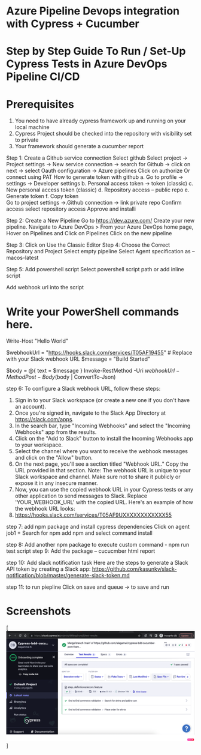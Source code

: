 # Azure Pipeline Devops integration with Cypress + Cucumber  

# Step by Step Guide To Run / Set-Up Cypress Tests in Azure DevOps Pipeline CI/CD
# Prerequisites
1.	You need to have already cypress framework up and running on your local machine
2.	Cypress Project should be checked into the repository with visibility set to private 
3.	Your framework should generate a cucumber report 

Step 1:  Create a Github service connection 
Select github
Select project -> Project settings -> New  service connection -> search for Github -> click on next -> select Oauth configuration -> Azure pipelines
Click on authorize
Or connect using PAT 
How to generate token with github
a.	Go to profile -> settings -> Developer settings
b.	Personal access token -> token (classic)
c.	New personal access token (classic)
d.	Repository access – public repo 
e.	Generate token 
f.	Copy token  
Go to project settings ->.Github connection -> link private repo 
Confirm access 
select repository access
Approve and installi

Step 2: Create a New Pipeline
Go to  https://dev.azure.com/
Create your new pipeline. Navigate to Azure DevOps > From your Azure DevOps home page, Hover on Pipelines and Click on Pipelines
Click on the new pipeline 

Step 3: Click on Use the Classic Editor
Step 4: Choose the Correct Repository and Project
Select empty pipeline
Select Agent specification as – macos-latest

Step 5: Add powershell script
Select powershell script path  or add inline script

	
Add webhook url into the script 
# Write your PowerShell commands here.

Write-Host "Hello World"

$webhookUrl = "https://hooks.slack.com/services/T05AF19455"  # Replace with your Slack webhook URL
$message = "Build Started"

$body = @{
    text = $message
}
Invoke-RestMethod -Uri $webhookUrl -Method Post -Body ($body | ConvertTo-Json)

step 6: To configure a Slack webhook URL, follow these steps:
1.	Sign in to your Slack workspace (or create a new one if you don't have an account).
2.	Once you're signed in, navigate to the Slack App Directory at https://slack.com/apps.
3.	In the search bar, type "Incoming Webhooks" and select the "Incoming Webhooks" app from the results.
4.	Click on the "Add to Slack" button to install the Incoming Webhooks app to your workspace.
5.	Select the channel where you want to receive the webhook messages and click on the "Allow" button.
6.	On the next page, you'll see a section titled "Webhook URL." Copy the URL provided in that section.
Note: The webhook URL is unique to your Slack workspace and channel. Make sure not to share it publicly or expose it in any insecure manner.
7.	Now, you can use the copied webhook URL in your Cypress tests or any other application to send messages to Slack. Replace 'YOUR_WEBHOOK_URL' with the copied URL.
Here's an example of how the webhook URL looks:
8.	https://hooks.slack.com/services/T05AF9UXXXXXXXXXXXX55

step 7: add npm package and install cypress dependencies 
Click on agent job1 + 
Search for npm 
add npm and select command install

step 8: Add another npm package to execute custom command -  npm run test script 
step 9: Add the package – cucucmber html report 

step 10: Add slack notification task 
Here are the steps to generate a Slack API token by creating a Slack app:
https://github.com/kasunkv/slack-notification/blob/master/generate-slack-token.md

step 11: to run piepline 
Click on save and queue -> to save and run

 
 # Screenshots
[![Cucumber report](https://github.com/alagamai/cypress-bdd-cucumber-pom-framework/blob/main/cypress/link-to-readme/Cloud-Dashboard-Report.png)]
